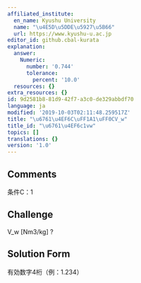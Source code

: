 ```yaml
---
affiliated_institute:
  en_name: Kyushu University
  name: "\u4E5D\u5DDE\u5927\u5B66"
  url: https://www.kyushu-u.ac.jp
editor_id: github.cbal-kurata
explanation:
  answer:
    Numeric:
      number: '0.744'
      tolerance:
        percent: '10.0'
  resources: {}
extra_resources: {}
id: 9d2581b8-81d9-42f7-a3c0-de329abbdf70
language: ja
modified: '2019-10-03T02:11:48.259517Z'
title: "\u6761\u4EF6C\uFF1A1\uFF0CV_w"
title_id: "\u6761\u4EF6c1vw"
topics: []
translations: {}
version: '1.0'
---
```


## Comments
条件C：1

## Challenge
V_w [Nm3/kg] ?

## Solution Form
有効数字4桁（例：1.234）




